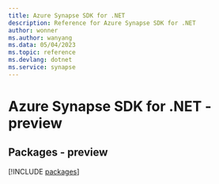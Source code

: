 ```yaml
---
title: Azure Synapse SDK for .NET
description: Reference for Azure Synapse SDK for .NET
author: wonner
ms.author: wanyang
ms.data: 05/04/2023
ms.topic: reference
ms.devlang: dotnet
ms.service: synapse
---
```

# Azure Synapse SDK for .NET - preview
## Packages - preview
[!INCLUDE [packages](synapse-index.md)]